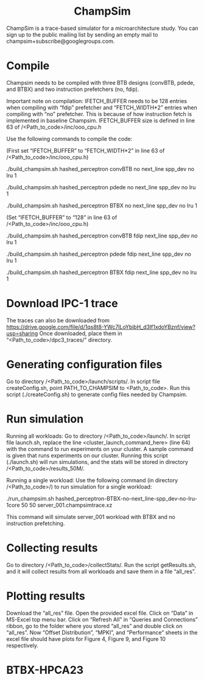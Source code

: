 <p align="center">
  <h1 align="center"> ChampSim </h1>
  <p> ChampSim is a trace-based simulator for a microarchitecture study. You can sign up to the public mailing list by sending an empty mail to champsim+subscribe@googlegroups.com. <p>
</p>


# Compile

Champsim needs to be compiled with three BTB designs (convBTB, pdede, and BTBX) and two instruction prefetchers (no, fdip).  

Important note on compilation: IFETCH_BUFFER needs to be 128 entries when compiling with “fdip” prefetcher and “FETCH_WIDTH*2” entries when compiling with “no” prefetcher. This is because of how instruction fetch is implemented in baseline Champsim. IFETCH_BUFFER size is defined in line 63 of /<Path_to_code>/inc/ooo_cpu.h 

Use the following commands to compile the code:

(First set “IFETCH_BUFFER” to “FETCH_WIDTH*2” in line 63 of /<Path_to_code>/inc/ooo_cpu.h)

./build_champsim.sh hashed_perceptron convBTB no next_line spp_dev no lru 1

./build_champsim.sh hashed_perceptron pdede no next_line spp_dev no lru 1

./build_champsim.sh hashed_perceptron BTBX no next_line spp_dev no lru 1


(Set “IFETCH_BUFFER” to “128” in line 63 of /<Path_to_code>/inc/ooo_cpu.h)

./build_champsim.sh hashed_perceptron convBTB fdip next_line spp_dev no lru 1

./build_champsim.sh hashed_perceptron pdede fdip next_line spp_dev no lru 1

./build_champsim.sh hashed_perceptron BTBX fdip next_line spp_dev no lru 1


# Download IPC-1 trace

The traces can also be downloaded from https://drive.google.com/file/d/1qs8t8-YWc7lLoYbjbH_d3lf1xdoYBznf/view?usp=sharing
Once downloaded, place them in “<Path_to_code>/dpc3_traces/” directory.

# Generating configuration files

Go to directory /<Path_to_code>/launch/scripts/. In script file createConfig.sh, point PATH_TO_CHAMPSIM to <Path_to_code>. Run this script (./createConfig.sh) to generate config files needed by Champsim.

# Run simulation

Running all workloads: Go to directory /<Path_to_code>/launch/. In script file launch.sh, replace the line <cluster_launch_command_here> (line 64) with the command to run experiments on your cluster. A sample command is given that runs experiments on our cluster. Running this script (./launch.sh) will run simulations, and the stats will be stored in directory /<Path_to_code>/results_50M/.

Running a single workload: Use the following command (in directory /<Path_to_code>/) to run simulation for a single workload:

./run_champsim.sh hashed_perceptron-BTBX-no-next_line-spp_dev-no-lru-1core 50 50 server_001.champsimtrace.xz

This command will simulate server_001 workload with BTBX and no instruction prefetching.

# Collecting results

Go to directory /<Path_to_code>/collectStats/. Run the script getResults.sh, and it will collect results from all workloads and save them in a file “all_res”.

# Plotting results

Download the “all_res” file. Open the provided excel file. Click on “Data” in MS-Excel top menu bar. Click on “Refresh All” in “Queries and Connections” ribbon, go to the folder where you stored “all_res” and double click on “all_res”. Now “Offset Distribution”, “MPKI”, and “Performance” sheets in the excel file should have plots for Figure 4, Figure 9, and Figure 10 respectively. 

# BTBX-HPCA23
